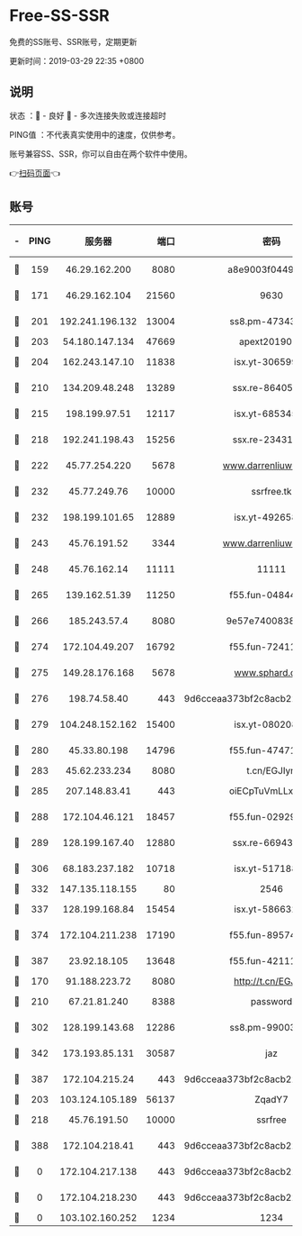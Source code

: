 # Free-SS-SSR

免费的SS账号、SSR账号，定期更新

更新时间：2019-03-29 22:35 +0800

## 说明

状态     ：🙂 - 良好 🙁 - 多次连接失败或连接超时

PING值   ：不代表真实使用中的速度，仅供参考。

账号兼容SS、SSR，你可以自由在两个软件中使用。

👉[扫码页面](https://liesauer.github.io/Free-SS-SSR/)👈

## 账号

|-|PING|服务器|端口|密码|加密方式|区域|
|:----:|:----:|:-----:|-----:|:----:|:----:|:----:|
|🙂|159|46.29.162.200|8080|a8e9003f0449cea5|chacha20-ietf|RU|
|🙂|171|46.29.162.104|21560|9630|aes-128-ctr|RU|
|🙂|201|192.241.196.132|13004|ss8.pm-47343847|aes-256-cfb|US|
|🙂|203|54.180.147.134|47669|apext2019001|chacha20|KR|
|🙂|204|162.243.147.10|11838|isx.yt-30659922|aes-256-cfb|US|
|🙂|210|134.209.48.248|13289|ssx.re-86405821|aes-256-cfb|US|
|🙂|215|198.199.97.51|12117|isx.yt-68534554|aes-256-cfb|US|
|🙂|218|192.241.198.43|15256|ssx.re-23431176|aes-256-cfb|US|
|🙂|222|45.77.254.220|5678|www.darrenliuwei.com|aes-256-cfb|SG|
|🙂|232|45.77.249.76|10000|ssrfree.tk|aes-256-cfb|SG|
|🙂|232|198.199.101.65|12889|isx.yt-49265808|aes-256-cfb|US|
|🙂|243|45.76.191.52|3344|www.darrenliuwei.com|aes-256-cfb|JP|
|🙂|248|45.76.162.14|11111|11111|aes-256-cfb|SG|
|🙂|265|139.162.51.39|11250|f55.fun-04844585|aes-256-cfb|SG|
|🙂|266|185.243.57.4|8080|9e57e7400838a01e|chacha20-ietf|US|
|🙂|274|172.104.49.207|16792|f55.fun-72411432|aes-256-cfb|SG|
|🙂|275|149.28.176.168|5678|www.sphard.com|aes-256-cfb|AU|
|🙂|276|198.74.58.40|443|9d6cceaa373bf2c8acb22e60b6a58be6|aes-256-cfb|US|
|🙂|279|104.248.152.162|15400|isx.yt-08020813|aes-256-cfb|SG|
|🙂|280|45.33.80.198|14796|f55.fun-47471001|aes-256-cfb|US|
|🙂|283|45.62.233.234|8080|t.cn/EGJIyrl|rc4-md5|CA|
|🙂|285|207.148.83.41|443|oiECpTuVmLLxk4Ts|aes-256-cfb|AU|
|🙂|288|172.104.46.121|18457|f55.fun-02929238|aes-256-cfb|SG|
|🙂|289|128.199.167.40|12880|ssx.re-66943146|aes-256-cfb|SG|
|🙂|306|68.183.237.182|10718|isx.yt-51718808|aes-256-cfb|SG|
|🙂|332|147.135.118.155|80|2546|chacha20|US|
|🙂|337|128.199.168.84|15454|isx.yt-58663210|aes-256-cfb|SG|
|🙂|374|172.104.211.238|17190|f55.fun-89574264|aes-256-cfb|US|
|🙂|387|23.92.18.105|13648|f55.fun-42111898|aes-256-cfb|US|
|🙂|170|91.188.223.72|8080|http://t.cn/EGJIyrl|rc4-md5|RU|
|🙂|210|67.21.81.240|8388|password|aes-256-cfb|US|
|🙂|302|128.199.143.68|12286|ss8.pm-99003865|aes-256-cfb|SG|
|🙂|342|173.193.85.131|30587|jaz|aes-256-cfb|US|
|🙂|387|172.104.215.24|443|9d6cceaa373bf2c8acb22e60b6a58be6|aes-256-cfb|US|
|🙁|203|103.124.105.189|56137|ZqadY7|chacha20|US|
|🙁|218|45.76.191.50|10000|ssrfree|aes-256-cfb|SG|
|🙁|388|172.104.218.41|443|9d6cceaa373bf2c8acb22e60b6a58be6|aes-256-cfb|US|
|🙁|0|172.104.217.138|443|9d6cceaa373bf2c8acb22e60b6a58be6|aes-256-cfb|US|
|🙁|0|172.104.218.230|443|9d6cceaa373bf2c8acb22e60b6a58be6|aes-256-cfb|US|
|🙁|0|103.102.160.252|1234|1234|rc4-md5|JP|
